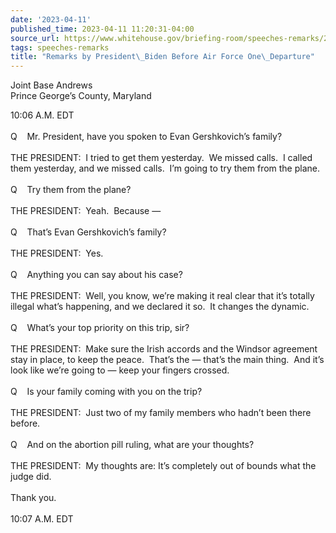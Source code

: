 ```yaml
---
date: '2023-04-11'
published_time: 2023-04-11 11:20:31-04:00
source_url: https://www.whitehouse.gov/briefing-room/speeches-remarks/2023/04/11/remarks-by-president-biden-before-air-force-one-departure-27/
tags: speeches-remarks
title: "Remarks by President\_Biden Before Air Force One\_Departure"
---
```

 
Joint Base Andrews  
Prince George’s County, Maryland

10:06 A.M. EDT  
   
Q    Mr. President, have you spoken to Evan Gershkovich’s family?  
   
THE PRESIDENT:  I tried to get them yesterday.  We missed calls.  I
called them yesterday, and we missed calls.  I’m going to try them from
the plane.  
   
Q    Try them from the plane?  
   
THE PRESIDENT:  Yeah.  Because —  
   
Q    That’s Evan Gershkovich’s family?   
   
THE PRESIDENT:  Yes.  
   
Q    Anything you can say about his case?  
   
THE PRESIDENT:  Well, you know, we’re making it real clear that it’s
totally illegal what’s happening, and we declared it so.  It changes the
dynamic.  
   
Q    What’s your top priority on this trip, sir?  
   
THE PRESIDENT:  Make sure the Irish accords and the Windsor agreement
stay in place, to keep the peace.  That’s the — that’s the main thing. 
And it’s look like we’re going to — keep your fingers crossed.  
   
Q    Is your family coming with you on the trip?  
   
THE PRESIDENT:  Just two of my family members who hadn’t been there
before.  
   
Q    And on the abortion pill ruling, what are your thoughts?  
   
THE PRESIDENT:  My thoughts are: It’s completely out of bounds what the
judge did.   
   
Thank you.  
   
10:07 A.M. EDT

